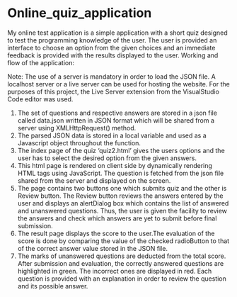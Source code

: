 # Online_quiz_application

My online test application is a simple application with a short quiz designed to test the programming knowledge of the user. The user is provided an interface to choose an option from the given choices and an immediate feedback is provided with the results displayed to the user.
Working and flow of the application: 

Note: The use of a server is mandatory in order to load the JSON file. A localhost server or a live server can be used for hosting the website. For the purposes of this project, the Live Server extension from the VisualStudio Code editor was used.
1.	The set of questions and respective answers are stored in a json file called data.json written in JSON format which will be shared from a server using XMLHttpRequest() method.
2.	The parsed JSON data is stored in a local variable and used as a Javascript object throughout the function.
3.	 The index page of the quiz ‘quiz2.html’ gives the users options and the user has to select the desired option from the given answers. 
4.	 This html page is rendered on client side by dynamically rendering HTML tags using JavaScript.  The question is fetched from the json file shared from the server and displayed on the screen.
5.	The page contains two buttons one which submits quiz and the other is Review button. The Review button reviews the answers entered by the user and displays an alertDialog box which contains the list of answered and unanswered questions. Thus, the user is given the facility to review the answers and check which answers are yet to submit before final submission.
6.	The result page displays the score to the user.The evaluation of the score is done by comparing the value of the checked radioButton to that of the correct answer value stored in the JSON file.
7.	 The marks of unanswered questions are deducted from the total score. After submission and evaluation, the correctly answered questions are highlighted in green. The incorrect ones are displayed in red. Each question is provided with an explanation in order to review the question and its possible answer.

